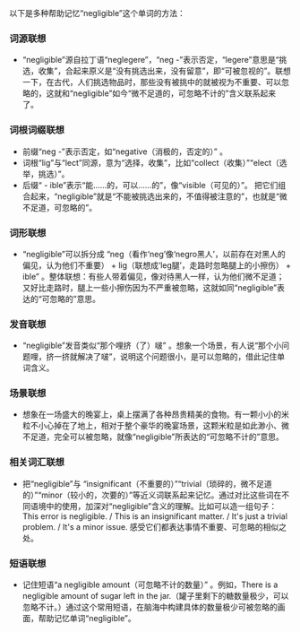 以下是多种帮助记忆“negligible”这个单词的方法：

### 词源联想
 - “negligible”源自拉丁语“neglegere”，“neg -”表示否定，“legere”意思是“挑选，收集”，合起来原义是“没有挑选出来，没有留意”，即“可被忽视的”。联想一下，在古代，人们挑选物品时，那些没有被挑中的就被视为不重要、可以忽略的，这就和“negligible”如今“微不足道的，可忽略不计的”含义联系起来了。

### 词根词缀联想
 - 前缀“neg -”表示否定，如“negative（消极的，否定的）” 。
 - 词根“lig”与“lect”同源，意为“选择，收集”，比如“collect（收集）”“elect（选举，挑选）”。
 - 后缀“ - ible”表示“能……的，可以……的”，像“visible（可见的）”。
 把它们组合起来，“negligible”就是“不能被挑选出来的，不值得被注意的”，也就是“微不足道，可忽略的”。

### 词形联想
 - “negligible”可以拆分成 “neg（看作‘neg’像‘negro黑人’，以前存在对黑人的偏见，认为他们不重要） + lig（联想成‘leg腿’，走路时忽略腿上的小擦伤） + ible” 。整体联想：有些人带着偏见，像对待黑人一样，认为他们微不足道；又好比走路时，腿上一些小擦伤因为不严重被忽略，这就如同“negligible”表达的“可忽略的”意思。

### 发音联想
 - “negligible”发音类似“那个哩挤（了）啵” 。想象一个场景，有人说“那个小问题哩，挤一挤就解决了啵”，说明这个问题很小，是可以忽略的，借此记住单词含义。

### 场景联想
 - 想象在一场盛大的晚宴上，桌上摆满了各种昂贵精美的食物。有一颗小小的米粒不小心掉在了地上，相对于整个豪华的晚宴场景，这颗米粒是如此渺小、微不足道，完全可以被忽略，就像“negligible”所表达的“可忽略不计的”意思。

### 相关词汇联想
 - 把“negligible”与 “insignificant（不重要的）”“trivial（琐碎的，微不足道的）”“minor（较小的，次要的）”等近义词联系起来记忆。通过对比这些词在不同语境中的使用，加深对“negligible”含义的理解。比如可以造一组句子：This error is negligible. / This is an insignificant matter. / It's just a trivial problem. / It's a minor issue. 感受它们都表达事情不重要、可忽略的相似之处。

### 短语联想
 - 记住短语“a negligible amount（可忽略不计的数量）” 。例如，There is a negligible amount of sugar left in the jar.（罐子里剩下的糖数量极少，可以忽略不计。）通过这个常用短语，在脑海中构建具体的数量极少可被忽略的画面，帮助记忆单词“negligible”。 